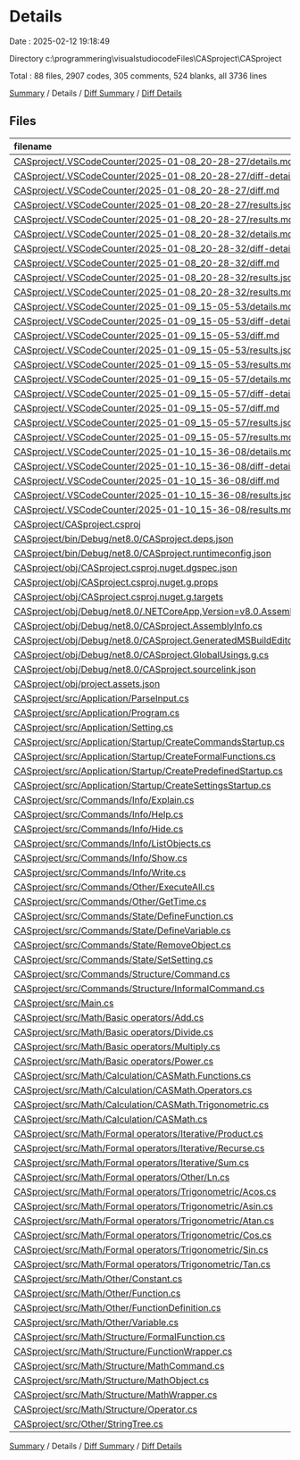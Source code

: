 # Details

Date : 2025-02-12 19:18:49

Directory c:\\programmering\\visualstudiocodeFiles\\CASproject\\CASproject

Total : 88 files,  2907 codes, 305 comments, 524 blanks, all 3736 lines

[Summary](results.md) / Details / [Diff Summary](diff.md) / [Diff Details](diff-details.md)

## Files
| filename | language | code | comment | blank | total |
| :--- | :--- | ---: | ---: | ---: | ---: |
| [CASproject/.VSCodeCounter/2025-01-08\_20-28-27/details.md](/CASproject/.VSCodeCounter/2025-01-08_20-28-27/details.md) | Markdown | 16 | 0 | 6 | 22 |
| [CASproject/.VSCodeCounter/2025-01-08\_20-28-27/diff-details.md](/CASproject/.VSCodeCounter/2025-01-08_20-28-27/diff-details.md) | Markdown | 9 | 0 | 6 | 15 |
| [CASproject/.VSCodeCounter/2025-01-08\_20-28-27/diff.md](/CASproject/.VSCodeCounter/2025-01-08_20-28-27/diff.md) | Markdown | 12 | 0 | 7 | 19 |
| [CASproject/.VSCodeCounter/2025-01-08\_20-28-27/results.json](/CASproject/.VSCodeCounter/2025-01-08_20-28-27/results.json) | JSON | 1 | 0 | 0 | 1 |
| [CASproject/.VSCodeCounter/2025-01-08\_20-28-27/results.md](/CASproject/.VSCodeCounter/2025-01-08_20-28-27/results.md) | Markdown | 14 | 0 | 7 | 21 |
| [CASproject/.VSCodeCounter/2025-01-08\_20-28-32/details.md](/CASproject/.VSCodeCounter/2025-01-08_20-28-32/details.md) | Markdown | 17 | 0 | 6 | 23 |
| [CASproject/.VSCodeCounter/2025-01-08\_20-28-32/diff-details.md](/CASproject/.VSCodeCounter/2025-01-08_20-28-32/diff-details.md) | Markdown | 24 | 0 | 6 | 30 |
| [CASproject/.VSCodeCounter/2025-01-08\_20-28-32/diff.md](/CASproject/.VSCodeCounter/2025-01-08_20-28-32/diff.md) | Markdown | 17 | 0 | 7 | 24 |
| [CASproject/.VSCodeCounter/2025-01-08\_20-28-32/results.json](/CASproject/.VSCodeCounter/2025-01-08_20-28-32/results.json) | JSON | 1 | 0 | 0 | 1 |
| [CASproject/.VSCodeCounter/2025-01-08\_20-28-32/results.md](/CASproject/.VSCodeCounter/2025-01-08_20-28-32/results.md) | Markdown | 14 | 0 | 7 | 21 |
| [CASproject/.VSCodeCounter/2025-01-09\_15-05-53/details.md](/CASproject/.VSCodeCounter/2025-01-09_15-05-53/details.md) | Markdown | 17 | 0 | 6 | 23 |
| [CASproject/.VSCodeCounter/2025-01-09\_15-05-53/diff-details.md](/CASproject/.VSCodeCounter/2025-01-09_15-05-53/diff-details.md) | Markdown | 25 | 0 | 6 | 31 |
| [CASproject/.VSCodeCounter/2025-01-09\_15-05-53/diff.md](/CASproject/.VSCodeCounter/2025-01-09_15-05-53/diff.md) | Markdown | 17 | 0 | 7 | 24 |
| [CASproject/.VSCodeCounter/2025-01-09\_15-05-53/results.json](/CASproject/.VSCodeCounter/2025-01-09_15-05-53/results.json) | JSON | 1 | 0 | 0 | 1 |
| [CASproject/.VSCodeCounter/2025-01-09\_15-05-53/results.md](/CASproject/.VSCodeCounter/2025-01-09_15-05-53/results.md) | Markdown | 14 | 0 | 7 | 21 |
| [CASproject/.VSCodeCounter/2025-01-09\_15-05-57/details.md](/CASproject/.VSCodeCounter/2025-01-09_15-05-57/details.md) | Markdown | 18 | 0 | 6 | 24 |
| [CASproject/.VSCodeCounter/2025-01-09\_15-05-57/diff-details.md](/CASproject/.VSCodeCounter/2025-01-09_15-05-57/diff-details.md) | Markdown | 26 | 0 | 6 | 32 |
| [CASproject/.VSCodeCounter/2025-01-09\_15-05-57/diff.md](/CASproject/.VSCodeCounter/2025-01-09_15-05-57/diff.md) | Markdown | 17 | 0 | 7 | 24 |
| [CASproject/.VSCodeCounter/2025-01-09\_15-05-57/results.json](/CASproject/.VSCodeCounter/2025-01-09_15-05-57/results.json) | JSON | 1 | 0 | 0 | 1 |
| [CASproject/.VSCodeCounter/2025-01-09\_15-05-57/results.md](/CASproject/.VSCodeCounter/2025-01-09_15-05-57/results.md) | Markdown | 14 | 0 | 7 | 21 |
| [CASproject/.VSCodeCounter/2025-01-10\_15-36-08/details.md](/CASproject/.VSCodeCounter/2025-01-10_15-36-08/details.md) | Markdown | 31 | 0 | 6 | 37 |
| [CASproject/.VSCodeCounter/2025-01-10\_15-36-08/diff-details.md](/CASproject/.VSCodeCounter/2025-01-10_15-36-08/diff-details.md) | Markdown | 40 | 0 | 6 | 46 |
| [CASproject/.VSCodeCounter/2025-01-10\_15-36-08/diff.md](/CASproject/.VSCodeCounter/2025-01-10_15-36-08/diff.md) | Markdown | 19 | 0 | 7 | 26 |
| [CASproject/.VSCodeCounter/2025-01-10\_15-36-08/results.json](/CASproject/.VSCodeCounter/2025-01-10_15-36-08/results.json) | JSON | 1 | 0 | 0 | 1 |
| [CASproject/.VSCodeCounter/2025-01-10\_15-36-08/results.md](/CASproject/.VSCodeCounter/2025-01-10_15-36-08/results.md) | Markdown | 17 | 0 | 7 | 24 |
| [CASproject/CASproject.csproj](/CASproject/CASproject.csproj) | XML | 11 | 0 | 4 | 15 |
| [CASproject/bin/Debug/net8.0/CASproject.deps.json](/CASproject/bin/Debug/net8.0/CASproject.deps.json) | JSON | 59 | 0 | 0 | 59 |
| [CASproject/bin/Debug/net8.0/CASproject.runtimeconfig.json](/CASproject/bin/Debug/net8.0/CASproject.runtimeconfig.json) | JSON | 12 | 0 | 0 | 12 |
| [CASproject/obj/CASproject.csproj.nuget.dgspec.json](/CASproject/obj/CASproject.csproj.nuget.dgspec.json) | JSON | 80 | 0 | 0 | 80 |
| [CASproject/obj/CASproject.csproj.nuget.g.props](/CASproject/obj/CASproject.csproj.nuget.g.props) | XML | 16 | 0 | 0 | 16 |
| [CASproject/obj/CASproject.csproj.nuget.g.targets](/CASproject/obj/CASproject.csproj.nuget.g.targets) | XML | 2 | 0 | 0 | 2 |
| [CASproject/obj/Debug/net8.0/.NETCoreApp,Version=v8.0.AssemblyAttributes.cs](/CASproject/obj/Debug/net8.0/.NETCoreApp,Version=v8.0.AssemblyAttributes.cs) | C# | 3 | 1 | 1 | 5 |
| [CASproject/obj/Debug/net8.0/CASproject.AssemblyInfo.cs](/CASproject/obj/Debug/net8.0/CASproject.AssemblyInfo.cs) | C# | 9 | 9 | 5 | 23 |
| [CASproject/obj/Debug/net8.0/CASproject.GeneratedMSBuildEditorConfig.editorconfig](/CASproject/obj/Debug/net8.0/CASproject.GeneratedMSBuildEditorConfig.editorconfig) | Properties | 13 | 0 | 1 | 14 |
| [CASproject/obj/Debug/net8.0/CASproject.GlobalUsings.g.cs](/CASproject/obj/Debug/net8.0/CASproject.GlobalUsings.g.cs) | C# | 7 | 1 | 1 | 9 |
| [CASproject/obj/Debug/net8.0/CASproject.sourcelink.json](/CASproject/obj/Debug/net8.0/CASproject.sourcelink.json) | JSON | 1 | 0 | 0 | 1 |
| [CASproject/obj/project.assets.json](/CASproject/obj/project.assets.json) | JSON | 139 | 0 | 0 | 139 |
| [CASproject/src/Application/ParseInput.cs](/CASproject/src/Application/ParseInput.cs) | C# | 128 | 38 | 39 | 205 |
| [CASproject/src/Application/Program.cs](/CASproject/src/Application/Program.cs) | C# | 120 | 47 | 24 | 191 |
| [CASproject/src/Application/Setting.cs](/CASproject/src/Application/Setting.cs) | C# | 60 | 16 | 12 | 88 |
| [CASproject/src/Application/Startup/CreateCommandsStartup.cs](/CASproject/src/Application/Startup/CreateCommandsStartup.cs) | C# | 227 | 2 | 4 | 233 |
| [CASproject/src/Application/Startup/CreateFormalFunctions.cs](/CASproject/src/Application/Startup/CreateFormalFunctions.cs) | C# | 106 | 8 | 9 | 123 |
| [CASproject/src/Application/Startup/CreatePredefinedStartup.cs](/CASproject/src/Application/Startup/CreatePredefinedStartup.cs) | C# | 14 | 0 | 1 | 15 |
| [CASproject/src/Application/Startup/CreateSettingsStartup.cs](/CASproject/src/Application/Startup/CreateSettingsStartup.cs) | C# | 57 | 0 | 3 | 60 |
| [CASproject/src/Commands/Info/Explain.cs](/CASproject/src/Commands/Info/Explain.cs) | C# | 56 | 3 | 10 | 69 |
| [CASproject/src/Commands/Info/Help.cs](/CASproject/src/Commands/Info/Help.cs) | C# | 15 | 0 | 3 | 18 |
| [CASproject/src/Commands/Info/Hide.cs](/CASproject/src/Commands/Info/Hide.cs) | C# | 15 | 0 | 3 | 18 |
| [CASproject/src/Commands/Info/ListObjects.cs](/CASproject/src/Commands/Info/ListObjects.cs) | C# | 75 | 3 | 11 | 89 |
| [CASproject/src/Commands/Info/Show.cs](/CASproject/src/Commands/Info/Show.cs) | C# | 15 | 0 | 3 | 18 |
| [CASproject/src/Commands/Info/Write.cs](/CASproject/src/Commands/Info/Write.cs) | C# | 41 | 8 | 11 | 60 |
| [CASproject/src/Commands/Other/ExecuteAll.cs](/CASproject/src/Commands/Other/ExecuteAll.cs) | C# | 11 | 0 | 3 | 14 |
| [CASproject/src/Commands/Other/GetTime.cs](/CASproject/src/Commands/Other/GetTime.cs) | C# | 27 | 0 | 3 | 30 |
| [CASproject/src/Commands/State/DefineFunction.cs](/CASproject/src/Commands/State/DefineFunction.cs) | C# | 20 | 0 | 3 | 23 |
| [CASproject/src/Commands/State/DefineVariable.cs](/CASproject/src/Commands/State/DefineVariable.cs) | C# | 20 | 0 | 3 | 23 |
| [CASproject/src/Commands/State/RemoveObject.cs](/CASproject/src/Commands/State/RemoveObject.cs) | C# | 14 | 0 | 3 | 17 |
| [CASproject/src/Commands/State/SetSetting.cs](/CASproject/src/Commands/State/SetSetting.cs) | C# | 15 | 0 | 3 | 18 |
| [CASproject/src/Commands/Structure/Command.cs](/CASproject/src/Commands/Structure/Command.cs) | C# | 44 | 10 | 10 | 64 |
| [CASproject/src/Commands/Structure/InformalCommand.cs](/CASproject/src/Commands/Structure/InformalCommand.cs) | C# | 10 | 3 | 2 | 15 |
| [CASproject/src/Main.cs](/CASproject/src/Main.cs) | C# | 31 | 1 | 3 | 35 |
| [CASproject/src/Math/Basic operators/Add.cs](/CASproject/src/Math/Basic%20operators/Add.cs) | C# | 85 | 15 | 18 | 118 |
| [CASproject/src/Math/Basic operators/Divide.cs](/CASproject/src/Math/Basic%20operators/Divide.cs) | C# | 75 | 16 | 16 | 107 |
| [CASproject/src/Math/Basic operators/Multiply.cs](/CASproject/src/Math/Basic%20operators/Multiply.cs) | C# | 97 | 14 | 19 | 130 |
| [CASproject/src/Math/Basic operators/Power.cs](/CASproject/src/Math/Basic%20operators/Power.cs) | C# | 60 | 12 | 18 | 90 |
| [CASproject/src/Math/Calculation/CASMath.Functions.cs](/CASproject/src/Math/Calculation/CASMath.Functions.cs) | C# | 11 | 0 | 2 | 13 |
| [CASproject/src/Math/Calculation/CASMath.Operators.cs](/CASproject/src/Math/Calculation/CASMath.Operators.cs) | C# | 23 | 0 | 6 | 29 |
| [CASproject/src/Math/Calculation/CASMath.Trigonometric.cs](/CASproject/src/Math/Calculation/CASMath.Trigonometric.cs) | C# | 27 | 0 | 6 | 33 |
| [CASproject/src/Math/Calculation/CASMath.cs](/CASproject/src/Math/Calculation/CASMath.cs) | C# | 16 | 12 | 5 | 33 |
| [CASproject/src/Math/Formal operators/Iterative/Product.cs](/CASproject/src/Math/Formal%20operators/Iterative/Product.cs) | C# | 39 | 2 | 5 | 46 |
| [CASproject/src/Math/Formal operators/Iterative/Recurse.cs](/CASproject/src/Math/Formal%20operators/Iterative/Recurse.cs) | C# | 42 | 3 | 6 | 51 |
| [CASproject/src/Math/Formal operators/Iterative/Sum.cs](/CASproject/src/Math/Formal%20operators/Iterative/Sum.cs) | C# | 39 | 2 | 6 | 47 |
| [CASproject/src/Math/Formal operators/Other/Ln.cs](/CASproject/src/Math/Formal%20operators/Other/Ln.cs) | C# | 16 | 3 | 6 | 25 |
| [CASproject/src/Math/Formal operators/Trigonometric/Acos.cs](/CASproject/src/Math/Formal%20operators/Trigonometric/Acos.cs) | C# | 22 | 2 | 5 | 29 |
| [CASproject/src/Math/Formal operators/Trigonometric/Asin.cs](/CASproject/src/Math/Formal%20operators/Trigonometric/Asin.cs) | C# | 20 | 2 | 5 | 27 |
| [CASproject/src/Math/Formal operators/Trigonometric/Atan.cs](/CASproject/src/Math/Formal%20operators/Trigonometric/Atan.cs) | C# | 16 | 2 | 5 | 23 |
| [CASproject/src/Math/Formal operators/Trigonometric/Cos.cs](/CASproject/src/Math/Formal%20operators/Trigonometric/Cos.cs) | C# | 15 | 2 | 5 | 22 |
| [CASproject/src/Math/Formal operators/Trigonometric/Sin.cs](/CASproject/src/Math/Formal%20operators/Trigonometric/Sin.cs) | C# | 15 | 2 | 5 | 22 |
| [CASproject/src/Math/Formal operators/Trigonometric/Tan.cs](/CASproject/src/Math/Formal%20operators/Trigonometric/Tan.cs) | C# | 16 | 2 | 5 | 23 |
| [CASproject/src/Math/Other/Constant.cs](/CASproject/src/Math/Other/Constant.cs) | C# | 51 | 6 | 16 | 73 |
| [CASproject/src/Math/Other/Function.cs](/CASproject/src/Math/Other/Function.cs) | C# | 33 | 3 | 5 | 41 |
| [CASproject/src/Math/Other/FunctionDefinition.cs](/CASproject/src/Math/Other/FunctionDefinition.cs) | C# | 16 | 0 | 3 | 19 |
| [CASproject/src/Math/Other/Variable.cs](/CASproject/src/Math/Other/Variable.cs) | C# | 24 | 4 | 8 | 36 |
| [CASproject/src/Math/Structure/FormalFunction.cs](/CASproject/src/Math/Structure/FormalFunction.cs) | C# | 32 | 0 | 4 | 36 |
| [CASproject/src/Math/Structure/FunctionWrapper.cs](/CASproject/src/Math/Structure/FunctionWrapper.cs) | C# | 19 | 0 | 3 | 22 |
| [CASproject/src/Math/Structure/MathCommand.cs](/CASproject/src/Math/Structure/MathCommand.cs) | C# | 10 | 0 | 1 | 11 |
| [CASproject/src/Math/Structure/MathObject.cs](/CASproject/src/Math/Structure/MathObject.cs) | C# | 63 | 26 | 16 | 105 |
| [CASproject/src/Math/Structure/MathWrapper.cs](/CASproject/src/Math/Structure/MathWrapper.cs) | C# | 60 | 3 | 3 | 66 |
| [CASproject/src/Math/Structure/Operator.cs](/CASproject/src/Math/Structure/Operator.cs) | C# | 57 | 19 | 9 | 85 |
| [CASproject/src/Other/StringTree.cs](/CASproject/src/Other/StringTree.cs) | C# | 52 | 3 | 5 | 60 |

[Summary](results.md) / Details / [Diff Summary](diff.md) / [Diff Details](diff-details.md)